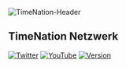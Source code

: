![TimeNation-Header](https://i.ibb.co/ctgbF4w/Time-Nation-Header-NEW.png)

## TimeNation Netzwerk

[![Twitter](https://img.shields.io/twitter/follow/timenationnet?color=%231DA1F2&logo=twitter&style=for-the-badge)](https://twitter.com/@TimeNationNET)
[![YouTube](https://img.shields.io/youtube/channel/subscribers/UC5IC_t6OsrULJfVVxQcV0Tg?color=%20%23c4302b&label=TimeNation%20Netzwerk&logo=youtube&style=for-the-badge)](https://www.youtube.com/channel/UC5IC_t6OsrULJfVVxQcV0Tg)
[![Version](https://img.shields.io/badge/TimeNation%20Version-V2.0--BETA-informational?style=for-the-badge&logo=appveyor)](https://timenation.net)
